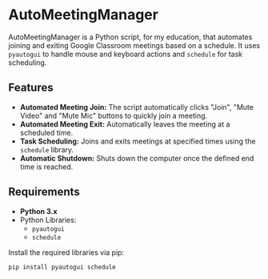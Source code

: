 # AutoMeetingManager

AutoMeetingManager is a Python script, for my education, that automates joining and exiting Google Classroom meetings based on a schedule. It uses `pyautogui` to handle mouse and keyboard actions and `schedule` for task scheduling.

## Features

- **Automated Meeting Join:** The script automatically clicks "Join", "Mute Video" and "Mute Mic" buttons to quickly join a meeting.
- **Automated Meeting Exit:** Automatically leaves the meeting at a scheduled time.
- **Task Scheduling:** Joins and exits meetings at specified times using the `schedule` library.
- **Automatic Shutdown:** Shuts down the computer once the defined end time is reached.

## Requirements

- **Python 3.x**
- Python Libraries:
  - `pyautogui`
  - `schedule`

Install the required libraries via pip:
```bash
pip install pyautogui schedule
